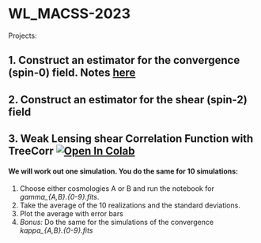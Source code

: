 # WL_MACSS-2023


Projects: 

## 1. Construct an estimator for the convergence (spin-0) field. Notes [here](https://docs.google.com/presentation/d/1Hk1i3SMs77jpnJYseMkCtkn119gkUelf1pr7y2mSrJY/edit?usp=sharing)

## 2. Construct an estimator for the shear (spin-2) field



## 3. Weak Lensing shear Correlation Function with TreeCorr [![Open In Colab](https://colab.research.google.com/assets/colab-badge.svg)](https://colab.research.google.com/github/alejandroaviles/WL_MACSS-2023/blob/main/Project3_xipm_from_simulations.ipynb) 

#### We will work out one simulation. You do the same for 10 simulations: 

1. Choose either cosmologies A or B and run the notebook for *gamma_{A,B}.{0-9}.fits*. 
2. Take the average of the 10 realizations and the standard deviations. 
3. Plot the average with error bars
4. *Bonus:* Do the same for the simulations of the convergence *kappa_{A,B}.{0-9}.fits*
  
